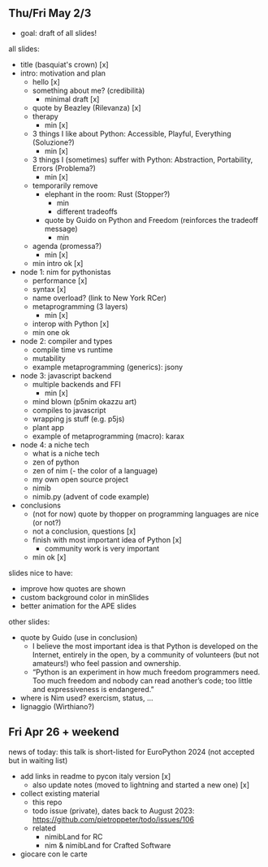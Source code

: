 ## Thu/Fri May 2/3

- goal: draft of all slides!

all slides:

- title (basquiat's crown) [x]
- intro: motivation and plan
  - hello [x]
  - something about me? (credibilità)
    - minimal draft [x]
  - quote by Beazley (Rilevanza) [x]
  - therapy
    - min [x]
  - 3 things I like about Python: Accessible, Playful, Everything (Soluzione?)
    - min [x]
  - 3 things I (sometimes) suffer with Python: Abstraction, Portability, Errors (Problema?)
    - min [x]
  - temporarily remove
    - elephant in the room: Rust (Stopper?)
      - min 
      - different tradeoffs
    - quote by Guido on Python and Freedom (reinforces the tradeoff message)
      - min
  - agenda (promessa?)
    - min [x]
  - min intro ok [x]
- node 1: nim for pythonistas
  - performance [x]
  - syntax [x]
  - name overload? (link to New York RCer)
  - metaprogramming (3 layers)
    - min [x] 
  - interop with Python [x]
  - min one ok
- node 2: compiler and types
  - compile time vs runtime
  - mutability
  - example metaprogramming (generics): jsony
- node 3: javascript backend
  - multiple backends and FFI
    - min [x]
  - mind blown (p5nim okazzu art)
  - compiles to javascript
  - wrapping js stuff (e.g. p5js)
  - plant app
  - example of metaprogramming (macro): karax
- node 4: a niche tech
  - what is a niche tech
  - zen of python
  - zen of nim
  (- the color of a language)
  - my own open source project
  - nimib
  - nimib.py (advent of code example)
- conclusions
  - (not for now) quote by thopper on programming languages are nice (or not?)
  - not a conclusion, questions [x]
  - finish with most important idea of Python [x]
    - community work is very important
  - min ok [x]

slides nice to have:
- improve how quotes are shown
- custom background color in minSlides
- better animation for the APE slides

other slides:
- quote by Guido (use in conclusion)
  - I believe the most important idea is that Python is developed on the Internet, entirely in the open, by a community of volunteers (but not amateurs!) who feel passion and ownership.
  - “Python is an experiment in how much freedom programmers need. Too much freedom and nobody can read another’s code; too little and expressiveness is endangered.”
- where is Nim used? exercism, status, ...
- lignaggio (Wirthiano?)

## Fri Apr 26 + weekend

news of today: this talk is short-listed for EuroPython 2024 (not accepted but in waiting list)

- add links in readme to pycon italy version [x]
  - also update notes (moved to lightning and started a new one) [x]
- collect existing material
  - this repo
  - todo issue (private), dates back to August 2023: https://github.com/pietroppeter/todo/issues/106
  - related
    - nimibLand for RC
    - nim & nimibLand for Crafted Software
- giocare con le carte
